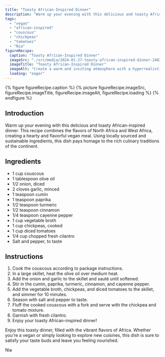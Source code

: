 ```yaml
---
title: "Toasty African-Inspired Dinner"
description: "Warm up your evening with this delicious and toasty African-inspired dinner. This vegan dish combines the flavors of North Africa and West Africa, creating a hearty meal using local and sustainable ingredients."
tags:
  - "vegan"
  - "african-inspired"
  - "couscous"
  - "chickpeas"
  - "tomatoes"
  - "Nia"
figureRecipe: 
  caption: "Toasty African-Inspired Dinner"
  imageSrc: "./src/media/2024-01-27-toasty-african-inspired-dinner-2483.png"
  imageTitle: "Toasty African-Inspired Dinner"
  imageAlt: "Create a warm and inviting atmosphere with a hyperrealistic image depicting a snug dinner scene. The centerpiece of this scene is a dining table covered with African-inspired vegan cuisine. The table, under soft warm lighting, proudly presents a vibrant plate filled with fluffy, perfectly cooked couscous, topped with a balance of chickpeas and diced tomatoes, capturing your attention. The table setting accentuates the radiant colors of the meal, giving way to the aromatic scents of spices like cumin, paprika, and turmeric engulfing the room. A freshly plucked cilantro garnish adds a dash of green, adding contrast to the dish. This image conveys the feel of an intimate evening, offering a chance to relish in rich, hearty African tastes."
  loading: "eager"
---
```


{% figure figureRecipe.caption %}
{% picture figureRecipe.imageSrc, figureRecipe.imageTitle, figureRecipe.imageAlt, figureRecipe.loading %}
{% endfigure %}

## Introduction

Warm up your evening with this delicious and toasty African-inspired dinner. This recipe combines the flavors of North Africa and West Africa, creating a hearty and flavorful vegan meal. Using locally sourced and sustainable ingredients, this dish pays homage to the rich culinary traditions of the continent.

## Ingredients

- 1 cup couscous
- 1 tablespoon olive oil
- 1/2 onion, diced
- 2 cloves garlic, minced
- 1 teaspoon cumin
- 1 teaspoon paprika
- 1/2 teaspoon turmeric
- 1/2 teaspoon cinnamon
- 1/4 teaspoon cayenne pepper
- 1 cup vegetable broth
- 1 cup chickpeas, cooked
- 1 cup diced tomatoes
- 1/4 cup chopped fresh cilantro
- Salt and pepper, to taste

## Instructions

1. Cook the couscous according to package instructions.
2. In a large skillet, heat the olive oil over medium heat.
3. Add the onion and garlic to the skillet and sauté until softened.
4. Stir in the cumin, paprika, turmeric, cinnamon, and cayenne pepper.
5. Add the vegetable broth, chickpeas, and diced tomatoes to the skillet, and simmer for 10 minutes.
6. Season with salt and pepper to taste.
7. Fluff the cooked couscous with a fork and serve with the chickpea and tomato mixture.
8. Garnish with fresh cilantro.
9. Enjoy your toasty African-inspired dinner!

Enjoy this toasty dinner, filled with the vibrant flavors of Africa. Whether you're a vegan or simply looking to explore new cuisines, this dish is sure to satisfy your taste buds and leave you feeling nourished.

Nia

